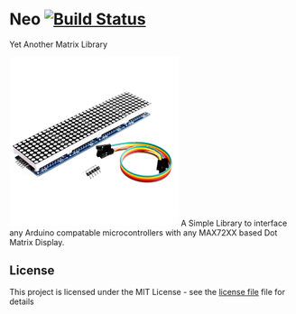 # Neo [![Build Status](https://travis-ci.org/rpidanny/Neo.svg?branch=develop)](https://travis-ci.org/rpidanny/Neo)

Yet Another Matrix Library

<img src="https://raw.githubusercontent.com/rpidanny/assets/master/Neo/MAX7219-Matrix.jpeg" width="300" />
A Simple Library to interface any Arduino compatable microcontrollers with any MAX72XX based Dot Matrix Display.

## License

This project is licensed under the MIT License - see the [license file](LICENSE) file for details
